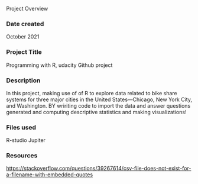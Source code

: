 Project Overview

### Date created
 October 2021

### Project Title
Programming with R, udacity Github project

### Description
In this project, making use of of R to explore data related to bike share systems for three major cities in the United States—Chicago, New York City, and Washington. BY wririting code to import the data and answer questions generated and computing descriptive statistics and making visualizations!

### Files used
R-studio
Jupiter

### Resources
https://stackoverflow.com/questions/39267614/csv-file-does-not-exist-for-a-filename-with-embedded-quotes


